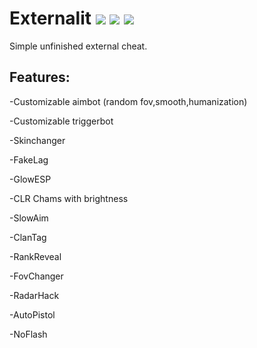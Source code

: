# Externalit ![](https://img.shields.io/badge/language-C%2B%2B-%23f34b7d.svg) ![](https://img.shields.io/badge/game-CS%3AGO-yellow.svg) ![](https://img.shields.io/badge/platform-Windows-0078d7.svg)

Simple unfinished external cheat.

## Features:

-Customizable aimbot (random fov,smooth,humanization)

-Customizable triggerbot

-Skinchanger

-FakeLag

-GlowESP

-CLR Chams with brightness

-SlowAim

-ClanTag

-RankReveal

-FovChanger

-RadarHack

-AutoPistol

-NoFlash


